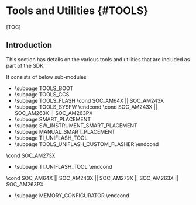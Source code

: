 # Tools and Utilities {#TOOLS}

[TOC]

## Introduction

This section has details on the various tools and utilities that are included as
part of the SDK.

It consists of below sub-modules

- \subpage TOOLS_BOOT
- \subpage TOOLS_CCS
- \subpage TOOLS_FLASH
\cond SOC_AM64X || SOC_AM243X
- \subpage TOOLS_SYSFW
\endcond
\cond SOC_AM243X || SOC_AM263X || SOC_AM263PX
- \subpage SMART_PLACEMENT
- \subpage SW_INSTRUMENT_SMART_PLACEMENT
- \subpage MANUAL_SMART_PLACEMENT
- \subpage TI_UNIFLASH_TOOL
- \subpage TOOLS_UNIFLASH_CUSTOM_FLASHER
\endcond

\cond SOC_AM273X
- \subpage TI_UNIFLASH_TOOL
\endcond

\cond SOC_AM64X || SOC_AM243X || SOC_AM273X || SOC_AM263X || SOC_AM263PX
- \subpage MEMORY_CONFIGURATOR
\endcond